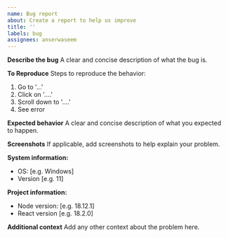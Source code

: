 ```yaml
---
name: Bug report
about: Create a report to help us improve
title: ''
labels: bug
assignees: anserwaseem
---
```


**Describe the bug**
A clear and concise description of what the bug is.

**To Reproduce**
Steps to reproduce the behavior:

1. Go to '...'
2. Click on '....'
3. Scroll down to '....'
4. See error

**Expected behavior**
A clear and concise description of what you expected to happen.

**Screenshots**
If applicable, add screenshots to help explain your problem.

**System information:**

- OS: [e.g. Windows]
- Version [e.g. 11]

**Project information:**

- Node version: [e.g. 18.12.1]
- React version [e.g. 18.2.0]

**Additional context**
Add any other context about the problem here.
